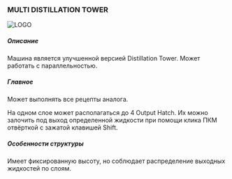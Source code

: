 ### MULTI DISTILLATION TOWER

![LOGO](https://cdn.discordapp.com/attachments/916393114166525974/916408486332608592/MDT.png)

##### Описание

Машина является улучшенной версией Distillation Tower. Может работать с параллельностью.

##### Главное

Может выполнять все рецепты аналога.

На одном слое может располагаться до 4 Output Hatch. Их можно залочить под выход определенной жидкости при помощи клика ПКМ отвёрткой с зажатой клавишей Shift.

##### Особенности структуры

Имеет фиксированную высоту, но соблюдает распределение выходных жидкостей по слоям.
